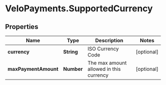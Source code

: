 # VeloPayments.SupportedCurrency

## Properties

Name | Type | Description | Notes
------------ | ------------- | ------------- | -------------
**currency** | **String** | ISO Currency Code | [optional] 
**maxPaymentAmount** | **Number** | The max amount allowed in this currency | [optional] 


